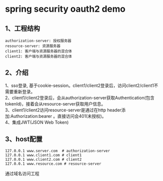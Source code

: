 # spring security oauth2 demo
## 1、工程结构 ##
    authorization-server: 授权服务器
    resource-server: 资源服务器
    client1: 客户端与资源服务器的混合体
    client2: 客户端与资源服务器的混合体

## 2、介绍 ##
1、sso登录, 基于cookie-session。client1/client2登录后，访问client2/client1不需要重新登录。 <br/>
2、client1/client2登录后，会从authorization-server获取Authentication(包含tokenId)，接着会从resource-server获取用户信息。 <br/>
3、client1/client2访问resource-server是通过在http header添加:Authorization:bearer <tokenId>。直接访问会401(未授权)。 <br/>
4、集成JWT(JSON Web Token)


## 3、host配置 ##

    127.0.0.1 www.server.com  # authorization-server
    127.0.0.1 www.client1.com # client1
    127.0.0.1 www.client2.com # client2
    127.0.0.1 www.resource.com # resource-server

通过域名访问工程